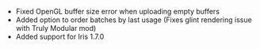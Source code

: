 * Fixed OpenGL buffer size error when uploading empty buffers
* Added option to order batches by last usage (Fixes glint rendering issue with Truly Modular mod)
* Added support for Iris 1.7.0
